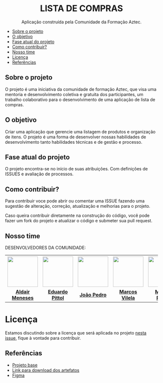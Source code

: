 <h1 align="center"> LISTA DE COMPRAS</h1>

<p align="center">Aplicação construída pela Comunidade da Formação Aztec.</p>

* [Sobre o projeto](#sobre-o-projeto)<br>
* [O objetivo](#o-objetivo)<br>
* [Fase atual do projeto](#fase-atual-do-projeto)<br>
* [Como contribuir?](#como-contribuir)<br>
* [Nosso time](#nosso-time)<br>
* [Licença](#licença)<br>
* [Referências](#referências)<br>


## Sobre o projeto

O projeto é uma iniciativa da comunidade de formação Aztec, que visa uma mentoria e desenvolvimento coletiva e gratuita dos participantes,
um trabalho colaborativo para o desenvolvimento de uma aplicação de lista de compras.


## O objetivo

Criar uma aplicação que gerencie uma listagem de produtos e organização de itens. O projeto é uma forma de desenvolver nossas
habilidades de desenvolvimento tanto habilidades técnicas e de gestão e processo.

## Fase atual do projeto
O projeto encontra-se no início de suas atribuições. Com definições de ISSUES e avaliação de processos.


## Como contribuir?

Para contribuir voce pode abrir ou comentar uma ISSUE fazendo uma sugestão de alteração, correção, atualização e melhorias para o projeto.

Caso queira contribuir diretamente na construção do código, você pode fazer um fork do projeto e atualizar o código e submeter sua pull request.

## Nosso time

DESENVOLVEDORES DA COMUNIDADE:

<table align="center">
<tr>
<th><a href="https://github.com/aldair-meneses"><img src="https://avatars.githubusercontent.com/u/81881279?v=4" width="100px"><br><b><sub></sub></b></th>
<th><a href="https://github.com/edpittol"><img src="https://avatars.githubusercontent.com/u/352790?v=4" width="100px"><br><b><sub></sub></b></th>
<th><a href="https://github.com/JoaoPedro-Sampaio"><img src="https://avatars.githubusercontent.com/u/87131266?v=4" width="100px"><br><b><sub></sub></b></th>
<th><a href="https://github.com/marcosvile"><img src="https://avatars.githubusercontent.com/u/87045821?v=4"
width="100px"><br><b><sub></sub></b></th>
<th><a href="https://github.com/marlonpedro"><img src="https://avatars.githubusercontent.com/u/88408608?v=4" width="100px"><br><b><sub></sub></b></th>
<th><a href="https://github.com/mblithium"><img src="https://avatars.githubusercontent.com/u/6350505?v=4" width="100px"><br><b><sub></sub></b></th>
<th><a href="https://github.com/mateusrovedaa"><img src="https://avatars.githubusercontent.com/u/22747307?v=4" width="100px"><br><b><sub></sub></b></th>
<th><a href="https://github.com/raisaSampaio"><img src="https://avatars.githubusercontent.com/u/105328695?v=4" width="100px"><br><b><sub></sub></b></th>
</tr>
<tr align="center">
<td><a href="https://github.com/aldair-meneses"><b>Aldair Meneses</b></td>
<td><a href="https://github.com/edpittol"><b>Eduardo Pittol</b></td>
<td><a href="https://github.com/JoaoPedro-Sampaio"><b>João Pedro</b></td>
<td><a href="https://github.com/marcosvile"><b>Marcos Vilela</b></td>
<td><a href="https://github.com/marlonpedro"><b>Marlon Pedro</b></td>
<td><a href="https://github.com/mblithium"><b>Mateus Bastos</b></td>
<td><a href="https://github.com/mateusrovedaa"><b>Mateus Roveda</b></td>
<td><a href="https://github.com/raisaSampaio"><b>Raisa Sampaio</b></td>
</tr>
</table>

# Licença

Estamos discutindo sobre a licença que será aplicada no projeto [nesta issue](https://github.com/aztecweb/lista-de-compras/issues/9 "clique para abrir a issue"), fique à vontade para contribuir.

## Referências

* [Projeto base](https://devchallenges.io/challenges/mGd5VpbO4JnzU6I9l96x)
* [Link para download dos artefatos](https://github.com/aztecweb/lista-de-compras/files/8665861/shoppingify-master.zip)
* [Figma](https://www.figma.com/file/kX8FNpYFVLI4ivuEQ6yGgS/Shopping-List?node-id=0%3A1)